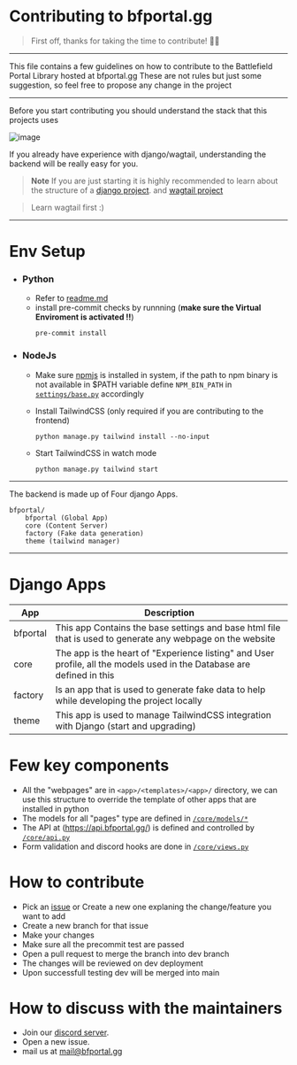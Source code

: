 # Contributing to bfportal.gg
> First off, thanks for taking the time to contribute! 🎉🎉

---

This file contains a few guidelines on how to contribute to the Battlefield Portal Library hosted at bfportal.gg
These are not rules but just some suggestion, so feel free to propose any change in the project

---

Before you start contributing you should understand the stack that this projects uses

![image](https://i.imgur.com/INghzbZ.png)

If you already have experience with django/wagtail, understanding the backend will be really easy for you.
> **Note**
> If you are just starting it is highly recommended to learn about the structure of a [django project](https://docs.djangoproject.com/en/4.1/intro/tutorial01/). and [wagtail project](https://docs.wagtail.org/en/stable/getting_started/tutorial.html)

> Learn wagtail first :)

----
# Env Setup

- ### Python
    -  Refer to [readme.md](/readme.md#how-to-run-locally)
    -  install pre-commit checks by runnning (**make sure the Virtual Enviroment is activated !!**)
        ```
        pre-commit install
        ```

- ### NodeJs
    - Make sure [npmjs](https://docs.npmjs.com/downloading-and-installing-node-js-and-npm) is installed in system, if the path to npm binary is not available in $PATH variable define `NPM_BIN_PATH` in [`settings/base.py`](/bfportal/bfportal/settings/base.py#L75) accordingly
    - Install TailwindCSS (only required if you are contributing to the frontend)  
    
        ```
        python manage.py tailwind install --no-input
        ``` 
    
    - Start TailwindCSS in watch mode

        ```
        python manage.py tailwind start
        ```


----

The backend is made up of Four django Apps.

```
bfportal/
    bfportal (Global App)
    core (Content Server)
    factory (Fake data generation)
    theme (tailwind manager)
```
---
# Django Apps
|App|Description|
|----|----|
|bfportal|This app Contains the base settings and base html file that is used to generate any webpage on the website|
|core| The app is the heart of "Experience listing" and User profile, all the models used in the Database are defined in this|
|factory|Is an app that is used to generate fake data to help while developing the project locally|
|theme|This app is used to manage TailwindCSS integration with Django (start and upgrading)|

# Few key components
- All the "webpages" are in `<app>/<templates>/<app>/` directory, we can use this structure to override the template of other apps that are installed in python
- The models for all "pages" type are defined in [`/core/models/*`](/bfportal/core/models)
- The API at (https://api.bfportal.gg/) is defined and controlled by [`/core/api.py`](/bfportal/core/api.py)
- Form validation and discord hooks are done in [`/core/views.py`](/bfportal/core/views.py)

# How to contribute
- Pick an [issue](https://github.com/battlefield-portal-community/bfportal.gg/issues) or Create a new one explaning the change/feature you want to add
- Create a new branch for that issue
- Make your changes
- Make sure all the precommit test are passed
- Open a pull request to merge the branch into dev branch
- The changes will be reviewed on dev deployment
- Upon successfull testing dev will be merged into main

# How to discuss with the maintainers
- Join our [discord server](https://bfportal.gg/join).
- Open a new issue.
- mail us at mail@bfportal.gg
